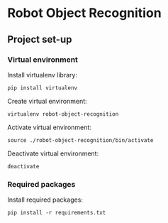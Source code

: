 # Robot Object Recognition

## Project set-up

### Virtual environment

Install virtualenv library:

`pip install virtualenv`

Create virtual environment:

`virtualenv robot-object-recognition`

Activate virtual environment:

`source ./robot-object-recognition/bin/activate`

Deactivate virtual environment:

`deactivate`

### Required packages

Install required packages:

`pip install -r requirements.txt`
